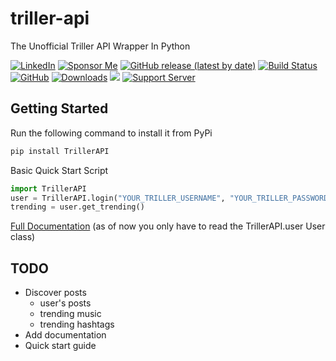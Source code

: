 # triller-api
 The Unofficial Triller API Wrapper In Python

 [![LinkedIn](https://img.shields.io/badge/LinkedIn-0077B5?style=for-the-badge&logo=linkedin&logoColor=white&style=flat-square)](https://www.linkedin.com/in/davidteather/) [![Sponsor Me](https://img.shields.io/static/v1?label=Sponsor&message=%E2%9D%A4&logo=GitHub)](https://github.com/sponsors/davidteather)  [![GitHub release (latest by date)](https://img.shields.io/github/v/release/davidteather/triller-api)](https://github.com/davidteather/triller-api/releases) [![Build Status](https://travis-ci.com/davidteather/triller-api.svg?branch=main)](https://travis-ci.com/davidteather/triller-api) [![GitHub](https://img.shields.io/github/license/davidteather/triller-api)](https://github.com/davidteather/triller-api/blob/main/LICENSE) [![Downloads](https://pepy.tech/badge/trillerapi)](https://pypi.org/project/trillerapi/) ![](https://visitor-badge.laobi.icu/badge?page_id=davidteather.triller-api) [![Support Server](https://img.shields.io/discord/783108952111579166.svg?color=7289da&logo=discord&style=flat-square)](https://discord.gg/yyPhbfma6f)

## Getting Started

Run the following command to install it from PyPi
```sh
pip install TrillerAPI
```

Basic Quick Start Script
```py
import TrillerAPI
user = TrillerAPI.login("YOUR_TRILLER_USERNAME", "YOUR_TRILLER_PASSWORD")
trending = user.get_trending()
```

[Full Documentation](https://davidteather.github.io/triller-api/docs) (as of now you only have to read the TrillerAPI.user User class)
## TODO
- Discover posts
    - user's posts
    - trending music
    - trending hashtags
- Add documentation
- Quick start guide